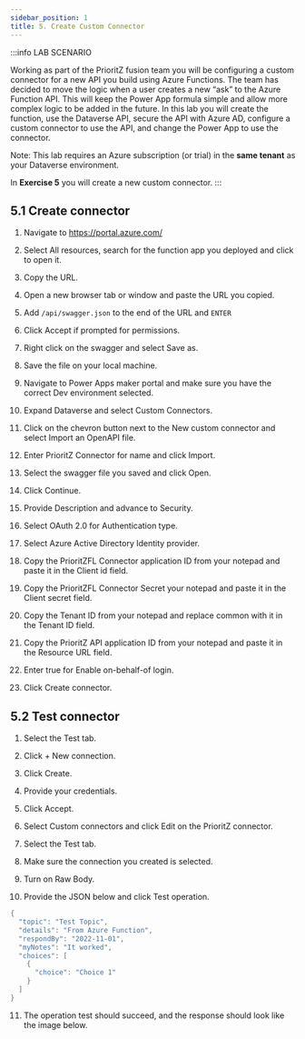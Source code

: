 ```yaml
---
sidebar_position: 1
title: 5. Create Custom Connector
---
```


:::info LAB SCENARIO

Working as part of the PrioritZ fusion team you will be configuring a custom connector for a new API you build using Azure Functions. The team has decided to move the logic when a user creates a new “ask” to the Azure Function API. This will keep the Power App formula simple and allow more complex logic to be added in the future. In this lab you will create the function, use the Dataverse API, secure the API with Azure AD, configure a custom connector to use the API, and change the Power App to use the connector.

Note: This lab requires an Azure subscription (or trial) in the **same tenant** as your Dataverse environment.



In **Exercise 5** you will create a new custom connector.
:::

## 5.1 Create connector

1.	Navigate to https://portal.azure.com/ 
2.	Select All resources, search for the function app you deployed and click to open it.
3.	Copy the URL.
4.	Open a new browser tab or window and paste the URL you copied.
5.	Add `/api/swagger.json` to the end of the URL and `ENTER`


6.	Click Accept if prompted for permissions.
7.	Right click on the swagger and select Save as.


8.	Save the file on your local machine.
9.	Navigate to Power Apps maker portal and make sure you have the correct Dev environment selected.
10.	Expand Dataverse and select Custom Connectors.

11.	Click on the chevron button next to the New custom connector and select Import an OpenAPI file.

12.	Enter PrioritZ Connector for name and click Import.

13.	Select the swagger file you saved and click Open.
14.	Click Continue.
15.	Provide Description and advance to Security.


16.	Select OAuth 2.0 for Authentication type.
17.	Select Azure Active Directory Identity provider.
18.	Copy the PrioritZFL Connector application ID from your notepad and paste it in the Client id field.
19.	Copy the PrioritZFL Connector Secret your notepad and paste it in the Client secret field.
20.	Copy the Tenant ID from your notepad and replace common with it in the Tenant ID field.
21.	Copy the PrioritZ API application ID from your notepad and paste it in the Resource URL field.
22.	Enter true for Enable on-behalf-of login.
23.	Click Create connector.

## 5.2 Test connector

1.	Select the Test tab.
2.	Click + New connection.

3.	Click Create.
4.	Provide your credentials.
5.	Click Accept.
6.	Select Custom connectors and click Edit on the PrioritZ connector.


7.	Select the Test tab.
8.	Make sure the connection you created is selected.
9.	Turn on Raw Body.
10.	Provide the JSON below and click Test operation.
```cs
{
  "topic": "Test Topic",
  "details": "From Azure Function",
  "respondBy": "2022-11-01",
  "myNotes": "It worked",
  "choices": [
    {
      "choice": "Choice 1"
    }
  ]
}
```

11.	The operation test should succeed, and the response should look like the image below.